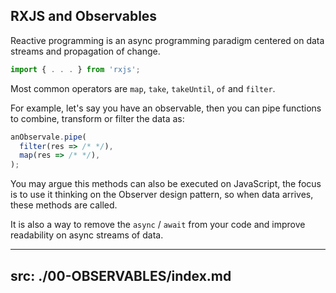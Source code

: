 ## RXJS and Observables

Reactive programming is an async programming paradigm centered on data streams and propagation of change.


```ts
import { . . . } from 'rxjs';
```

Most common operators are `map`, `take`, `takeUntil`, `of` and `filter`.

For example, let's say you have an observable, then you can pipe functions to combine, transform or filter the data as:

```ts
anObservale.pipe(
  filter(res => /* */),
  map(res => /* */),
);
```

You may argue this methods can also be executed on JavaScript, the focus is to use it thinking on the Observer design pattern, so when data arrives, these methods are called.

It is also a way to remove the `async` / `await` from your code and improve readability on async streams of data.

---
src: ./00-OBSERVABLES/index.md
---
